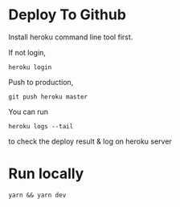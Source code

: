 # Deploy To Github

Install heroku command line tool first.

If not login,

```
heroku login
```

Push to production,

```
git push heroku master
```

You can run

```
heroku logs --tail
```

to check the deploy result & log on heroku server

# Run locally

```
yarn && yarn dev
```
